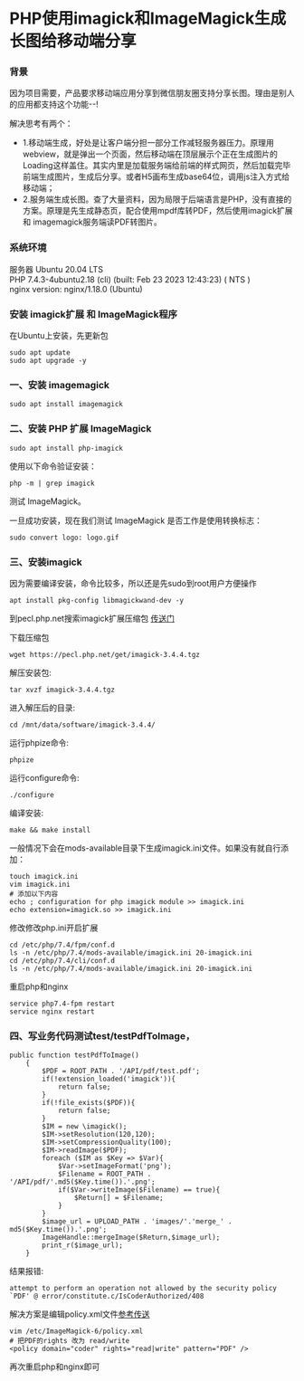 # PHP使用imagick和ImageMagick生成长图给移动端分享

### 背景
因为项目需要，产品要求移动端应用分享到微信朋友圈支持分享长图。理由是别人的应用都支持这个功能--! 

解决思考有两个：
- 1.移动端生成，好处是让客户端分担一部分工作减轻服务器压力。原理用webview，就是弹出一个页面，然后移动端在顶层展示个正在生成图片的Loading这样盖住。其实内里是加载服务端给前端的样式网页，然后加载完毕前端生成图片，生成后分享。或者H5画布生成base64位，调用js注入方式给移动端；
- 2.服务端生成长图。查了大量资料，因为局限于后端语言是PHP，没有直接的方案。原理是先生成静态页，配合使用mpdf库转PDF，然后使用imagick扩展和 imagemagick服务端读PDF转图片。

### 系统环境 
服务器 Ubuntu 20.04 LTS   
PHP 7.4.3-4ubuntu2.18 (cli) (built: Feb 23 2023 12:43:23) ( NTS )  
nginx version: nginx/1.18.0 (Ubuntu)  

### 安装 imagick扩展 和 ImageMagick程序
在Ubuntu上安装，先更新包
```
sudo apt update
sudo apt upgrade -y
```

### 一、安装 imagemagick
```
sudo apt install imagemagick
```

### 二、安装 PHP 扩展 ImageMagick
```
sudo apt install php-imagick
```

使用以下命令验证安装：
```
php -m | grep imagick
```

测试 ImageMagick。

一旦成功安装，现在我们测试 ImageMagick 是否工作是使用转换标志：
```
sudo convert logo: logo.gif
```

### 三、安装imagick
因为需要编译安装，命令比较多，所以还是先sudo到root用户方便操作
```
apt install pkg-config libmagickwand-dev -y
```

到pecl.php.net搜索imagick扩展压缩包 [传送门](https://pecl.php.net/package/imagick)

下载压缩包
```
wget https://pecl.php.net/get/imagick-3.4.4.tgz
```

解压安装包:
```
tar xvzf imagick-3.4.4.tgz
```
进入解压后的目录:
```
cd /mnt/data/software/imagick-3.4.4/
```
运行phpize命令:
```
phpize
```
运行configure命令:
```
./configure
```
编译安装:
```
make && make install
```

一般情况下会在mods-available目录下生成imagick.ini文件。如果没有就自行添加：
```
touch imagick.ini
vim imagick.ini
# 添加以下内容
echo ; configuration for php imagick module >> imagick.ini
echo extension=imagick.so >> imagick.ini
```

修改修改php.ini开启扩展
```
cd /etc/php/7.4/fpm/conf.d
ls -n /etc/php/7.4/mods-available/imagick.ini 20-imagick.ini
cd /etc/php/7.4/cli/conf.d
ls -n /etc/php/7.4/mods-available/imagick.ini 20-imagick.ini
```

重启php和nginx
```
service php7.4-fpm restart
service nginx restart
```

### 四、写业务代码测试test/testPdfToImage，
```
public function testPdfToImage()
    {
        $PDF = ROOT_PATH . '/API/pdf/test.pdf';
        if(!extension_loaded('imagick')){
            return false;
        }
        if(!file_exists($PDF)){
            return false;
        }
        $IM = new \imagick();
        $IM->setResolution(120,120);
        $IM->setCompressionQuality(100);
        $IM->readImage($PDF);
        foreach ($IM as $Key => $Var){
            $Var->setImageFormat('png');
            $Filename = ROOT_PATH . '/API/pdf/'.md5($Key.time()).'.png';
            if($Var->writeImage($Filename) == true){
                $Return[] = $Filename;
            }
        }
        $image_url = UPLOAD_PATH . 'images/'.'merge_' . md5($Key.time()).'.png';
        ImageHandle::mergeImage($Return,$image_url);
        print_r($image_url);
    }
```
结果报错:
```
attempt to perform an operation not allowed by the security policy `PDF' @ error/constitute.c/IsCoderAuthorized/408
```
解决方案是编辑policy.xml文件[参考传送](https://stackoverflow.com/questions/63988719/attempt-to-perform-an-operation-not-allowed-by-the-security-policy-pdf-error)
```
vim /etc/ImageMagick-6/policy.xml
# 把PDF的rights 改为 read/write
<policy domain="coder" rights="read|write" pattern="PDF" />
```
再次重启php和nginx即可
